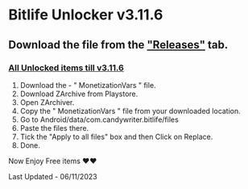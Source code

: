 # Bitlife Unlocker v3.11.6

## **Download the file from the ["Releases"](https://github.com/zeropse/bitlife-unlocker/releases/tag/3.11.6) tab.**

### <ins>**All Unlocked items till v3.11.6**</ins>

1. Download the - " MonetizationVars " file.
2. Download ZArchive from Playstore.
3. Open ZArchiver.
4. Copy the " MonetizationVars " file from your downloaded location.
5. Go to Android/data/com.candywriter.bitlife/files
6. Paste the files there.
7. Tick the "Apply to all files" box and then Click on Replace.
8. Done.

Now Enjoy Free items ❤️❤️


Last Updated - 06/11/2023
